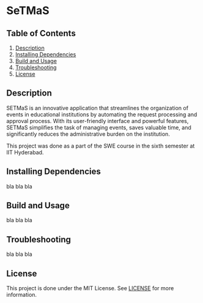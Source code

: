 # SeTMaS

## Table of Contents
<ol>
    <li>
        <a href="#description">Description</a>
    </li>
    <li>
        <a href="#installing-dependencies">Installing Dependencies</a>
    </li>
    <li>
        <a href="#build-and-usage">Build and Usage</a>
    </li>
    <li>
        <a href="#troubleshooting">Troubleshooting</a>
    </li>
    <li>
        <a href="#license">License</a>
    </li>
</ol>

## Description
SETMaS is an innovative application that streamlines the organization of events in educational institutions by automating the request processing and approval process. With its user-friendly interface and powerful features, SETMaS simplifies the task of managing events, saves valuable time, and significantly reduces the administrative burden on the institution.

This project was done as a part of the SWE course in the sixth semester at IIT Hyderabad.

## Installing Dependencies
bla bla bla
## Build and Usage
bla bla bla

## Troubleshooting
bla bla bla

## License
 This project is done under the MIT License. See [LICENSE](LICENSE) for more information.